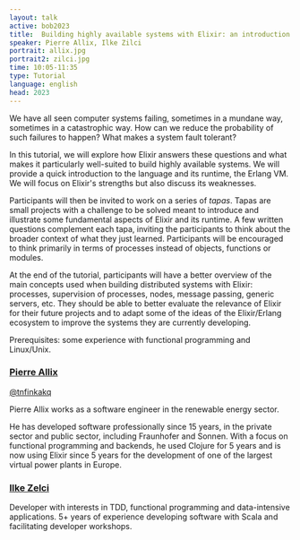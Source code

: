 ```yaml
---
layout: talk
active: bob2023
title:  Building highly available systems with Elixir: an introduction
speaker: Pierre Allix, Ilke Zilci
portrait: allix.jpg
portrait2: zilci.jpg
time: 10:05-11:35
type: Tutorial
language: english
head: 2023
---
```


We have all seen computer systems failing, sometimes in a mundane way, sometimes
in a catastrophic way. How can we reduce the probability of such failures to
happen? What makes a system fault tolerant?

In this tutorial, we will explore how Elixir answers these questions and what
makes it particularly well-suited to build highly available systems. We will
provide a quick introduction to the language and its runtime, the Erlang VM. We
will focus on Elixir's strengths but also discuss its weaknesses.

Participants will then be invited to work on a series of *tapas*. Tapas are
small projects with a challenge to be solved meant to introduce and illustrate
some fundamental aspects of Elixir and its runtime. A few written questions
complement each tapa, inviting the participants to think about the broader
context of what they just learned. Participants will be encouraged to think
primarily in terms of processes instead of objects, functions or modules.

At the end of the tutorial, participants will have a better overview of the main
concepts used when building distributed systems with Elixir: processes,
supervision of processes, nodes, message passing, generic servers, etc. They
should be able to better evaluate the relevance of Elixir for their future
projects and to adapt some of the ideas of the Elixir/Erlang ecosystem to
improve the systems they are currently developing.

Prerequisites: some experience with functional programming and Linux/Unix.

### [Pierre Allix](https://github.com/pallix)

[@tnfinkakq](https://www.twitter.com/tnfinkakq)

Pierre Allix works as a software engineer in the renewable energy sector.

He has developed software professionally since 15 years, in the private sector
and public sector, including Fraunhofer and Sonnen. With a focus on functional
programming and backends, he used Clojure for 5 years and is now using Elixir
since 5 years for the development of one of the largest virtual power plants in
Europe.

### [Ilke Zelci](ilke-zilci.github.io)

Developer with interests in TDD, functional programming and
data-intensive applications. 5+ years of experience developing
software with Scala and facilitating developer workshops.

